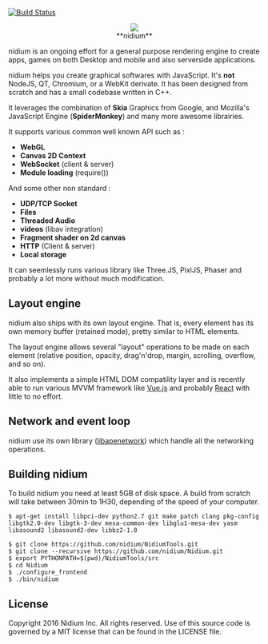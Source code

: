 [![Build Status](https://travis-ci.org/nidium/Nidium.svg?branch=master)](https://travis-ci.org/nidium/Nidium)

<p align="center"><img src="https://github.com/nidium/Nidium/raw/master/resources/icons/nidium_128x128.png" /><br />**nidium**<p>

nidium is an ongoing effort for a general purpose rendering engine to create apps, games on both Desktop and mobile and also serverside applications.

nidium helps you create graphical softwares with JavaScript. It's **not** NodeJS, QT, Chromium, or a WebKit derivate. It has been designed from scratch and has a small codebase written in C++.

It leverages the combination of **Skia** Graphics from Google, and Mozilla's JavaScript Engine (**SpiderMonkey**) and many more awesome librairies. 

It supports various common well known API such as :

* **WebGL**
* **Canvas 2D Context**
* **WebSocket** (client & server)
* **Module loading** (require())

And some other non standard :

* **UDP/TCP Socket**
* **Files**
* **Threaded Audio**
* **videos** (libav integration)
* **Fragment shader on 2d canvas**
* **HTTP** (Client & server)
* **Local storage**

It can seemlessly runs various library like Three.JS, PixiJS, Phaser and probably a lot more without much modification.

## Layout engine

nidium also ships with its own layout engine. That is, every element has its own memory buffer (retained mode), pretty similar to HTML elements.

The layout engine allows several "layout" operations to be made on each element (relative position, opacity, drag'n'drop, margin, scrolling, overflow, and so on).  

It also implements a simple HTML DOM compatility layer and is recently able to run various MVVM framework like [Vue.js](https://github.com/vuejs/vue) and probably [React](https://github.com/facebook/react) with little to no effort.

## Network and event loop

nidium use its own library ([libapenetwork](https://github.com/nidium/libapenetwork)) which handle all the networking operations.


## Building nidium

To build nidium you need at least 5GB of disk space. A build from scratch will take between 30min to 1H30, depending of the speed of your computer.

```
$ apt-get install libpci-dev python2.7 git make patch clang pkg-config libgtk2.0-dev libgtk-3-dev mesa-common-dev libglu1-mesa-dev yasm libasound2 libasound2-dev libbz2-1.0

$ git clone https://github.com/nidium/NidiumTools.git
$ git clone --recursive https://github.com/nidium/Nidium.git
$ export PYTHONPATH=$(pwd)/NidiumTools/src
$ cd Nidium
$ ./configure_frontend
$ ./bin/nidium
```

## License

Copyright 2016 Nidium Inc. All rights reserved.
Use of this source code is governed by a MIT license that can be found in the LICENSE file.
